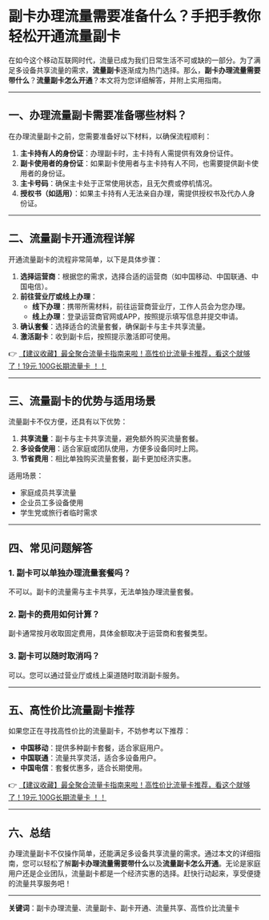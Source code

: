 # 副卡办理流量需要准备什么？手把手教你轻松开通流量副卡

在如今这个移动互联网时代，流量已成为我们日常生活不可或缺的一部分。为了满足多设备共享流量的需求，**流量副卡**逐渐成为热门选择。那么，**副卡办理流量需要带什么**？**流量副卡怎么开通**？本文将为您详细解答，并附上实用指南。

---

## 一、办理流量副卡需要准备哪些材料？

在办理流量副卡之前，您需要准备好以下材料，以确保流程顺利：

1. **主卡持有人的身份证**：办理副卡时，主卡持有人需提供有效身份证件。
2. **副卡使用者的身份证**：如果副卡使用者与主卡持有人不同，也需要提供副卡使用者的身份证。
3. **主卡号码**：确保主卡处于正常使用状态，且无欠费或停机情况。
4. **授权书（如适用）**：如果主卡持有人无法亲自办理，需提供授权书及代办人身份证。

---

## 二、流量副卡开通流程详解

开通流量副卡的流程非常简单，以下是具体步骤：

1. **选择运营商**：根据您的需求，选择合适的运营商（如中国移动、中国联通、中国电信）。
2. **前往营业厅或线上办理**：
   - **线下办理**：携带所需材料，前往运营商营业厅，工作人员会为您办理。
   - **线上办理**：登录运营商官网或APP，按照提示填写信息并提交申请。
3. **确认套餐**：选择适合的流量套餐，确保副卡与主卡共享流量。
4. **激活副卡**：收到副卡后，按照提示激活即可使用。

👉 [【建议收藏】最全聚合流量卡指南来啦！高性价比流量卡推荐，看这个就够了！19元 100G长期流量卡 ！！](https://bit.ly/Liuliangka)

---

## 三、流量副卡的优势与适用场景

流量副卡不仅方便，还具有以下优势：

1. **共享流量**：副卡与主卡共享流量，避免额外购买流量套餐。
2. **多设备使用**：适合家庭或团队使用，方便多设备同时上网。
3. **节省费用**：相比单独购买流量套餐，副卡更加经济实惠。

适用场景：
- 家庭成员共享流量
- 企业员工多设备使用
- 学生党或旅行者临时需求

---

## 四、常见问题解答

### 1. 副卡可以单独办理流量套餐吗？
不可以。副卡的流量需与主卡共享，无法单独办理流量套餐。

### 2. 副卡的费用如何计算？
副卡通常按月收取固定费用，具体金额取决于运营商和套餐类型。

### 3. 副卡可以随时取消吗？
可以。您可以通过营业厅或线上渠道随时取消副卡服务。

---

## 五、高性价比流量副卡推荐

如果您正在寻找高性价比的流量副卡，不妨参考以下推荐：

- **中国移动**：提供多种副卡套餐，适合家庭用户。
- **中国联通**：流量共享灵活，适合多设备用户。
- **中国电信**：套餐优惠多，适合长期使用。

👉 [【建议收藏】最全聚合流量卡指南来啦！高性价比流量卡推荐，看这个就够了！19元 100G长期流量卡 ！！](https://bit.ly/Liuliangka)

---

## 六、总结

办理流量副卡不仅操作简单，还能满足多设备共享流量的需求。通过本文的详细指南，您可以轻松了解**副卡办理流量需要带什么**以及**流量副卡怎么开通**。无论是家庭用户还是企业团队，流量副卡都是一个经济实惠的选择。赶快行动起来，享受便捷的流量共享服务吧！

---

**关键词**：副卡办理流量、流量副卡、副卡开通、流量共享、高性价比流量卡